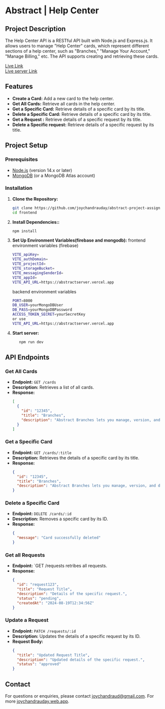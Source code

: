 # Abstract | Help Center

## Project Description

The Help Center API is a RESTful API built with Node.js and Express.js. It allows users to manage "Help Center" cards, which represent different sections of a help center, such as "Branches," "Manage Your Account," "Manage Billing," etc. The API supports creating and retrieving these cards.

[Live Link](https://abstract-help.web.app/)<br/>
[Live server Link](https://abstractserver.vercel.app/)

## Features

- **Create a Card:** Add a new card to the help center.
- **Get All Cards:** Retrieve all cards in the help center.
- **Get a Specific Card:** Retrieve details of a specific card by its title.
- **Delete a Specific Card:** Retrieve details of a specific card by its title.
- **Get a Request :** Retrieve details of a specific request by its title.
- **Delete a Specific request:** Retrieve details of a specific request by its title.

## Project Setup

### Prerequisites

- [Node.js](https://nodejs.org/) (version 14.x or later)
- [MongoDB](https://www.mongodb.com/) (or a MongoDB Atlas account)

### Installation

1. **Clone the Repository:**
   ```bash
   git clone https://github.com/joychandrauday/abstract-project-assignment
   cd frontend
   ```
2. **Install Dependencies::**
   ```bash
   npm install
   ```
3. **Set Up Environment Variables(firebase and mongodb):**
   frontend environment variables (firebase)

   ```bash
   VITE_apiKey=
   VITE_authDomain=
   VITE_projectId=
   VITE_storageBucket=
   VITE_messagingSenderId=
   VITE_appId=
   VITE_API_URL=https://abstractserver.vercel.app
   ```

   backend environment variables

   ```bash
   PORT=8000
   DB_USER=yourMongoDBUser
   DB_PASS=yourMongoDBPassword
   ACCESS_TOKEN_SECRET=yourSecretKey
   or use
   VITE_API_URL=https://abstractserver.vercel.app
   ```

4. **Start server:**
   ```bash
      npm run dev
   ```

## API Endpoints

### Get All Cards

- **Endpoint:** `GET /cards`
- **Description:** Retrieves a list of all cards.
- **Response:**
  ```json
  [
    {
      "id": "12345",
      "title": "Branches",
      "description": "Abstract Branches lets you manage, version, and document your designs in one place."
    }
  ]
  ```

### Get a Specific Card

- **Endpoint:** `GET /cards/:title`
- **Description:** Retrieves the details of a specific card by its title.
- **Response:**
  ```json
  {
    "id": "12345",
    "title": "Branches",
    "description": "Abstract Branches lets you manage, version, and document your designs in one place."
  }
  ```

### Delete a Specific Card

- **Endpoint:** `DELETE /cards/:id`
- **Description:** Removes a specific card by its ID.
- **Response:**
  ```json
  {
    "message": "Card successfully deleted"
  }
  ```

### Get all Requests

- **Endpoint:** `GET /requests  retribes all requests.
- **Response:**
  ```json
  {
    "id": "request123",
    "title": "Request Title",
    "description": "Details of the specific request.",
    "status": "pending",
    "createdAt": "2024-08-19T12:34:56Z"
  }
  ```
### Update a Request

- **Endpoint:** `PATCH /requests/:id`
- **Description:** Updates the details of a specific request by its ID.
- **Request Body:**
  ```json
  {
    "title": "Updated Request Title",
    "description": "Updated details of the specific request.",
    "status": "approved"
  }

## Contact

For questions or enquiries, please contact [joychandraud@gmail.com](mailto:joychandraud@gmail.com).
For more [joychandrauday.web.app](https://joychandrauday.web.app/).
